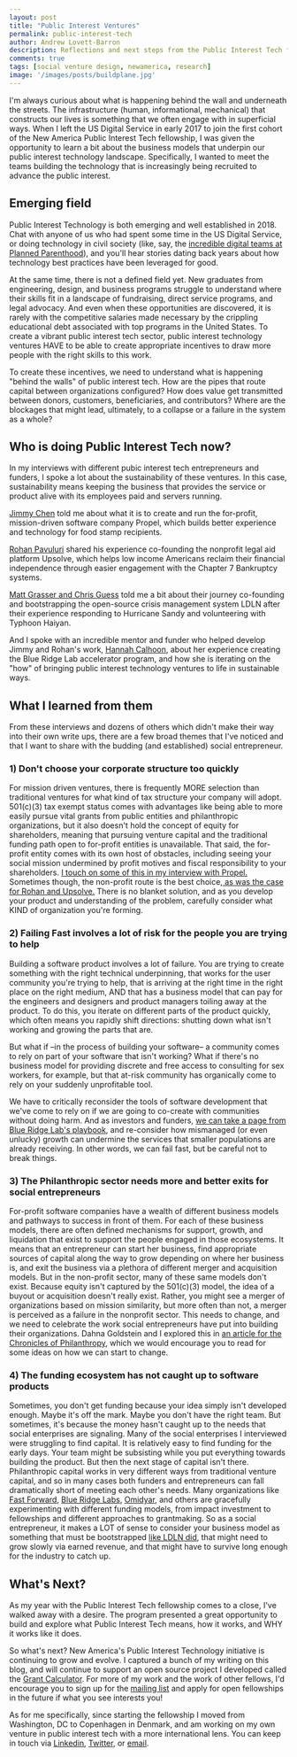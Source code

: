 ```yaml
---
layout: post
title: "Public Interest Ventures"
permalink: public-interest-tech
author: Andrew Lovett-Barron
description: Reflections and next steps from the Public Interest Tech fellowship
comments: true
tags: [social venture design, newamerica, research]
image: '/images/posts/buildplane.jpg'
---
```


I'm always curious about what is happening behind the wall and underneath the streets. The infrastructure (human, informational, mechanical) that constructs our lives is something that we often engage with in superficial ways. When I left the US Digital Service in early 2017 to join the first cohort of the New America Public Interest Tech fellowship, I was given the opportunity to learn a bit about the business models that underpin our public interest technology landscape. Specifically, I wanted to meet the teams building the technology that is increasingly being recruited to advance the public interest. 


## Emerging field

Public Interest Technology is both emerging and well established in 2018. Chat with anyone of us who had spent some time in the US Digital Service, or doing technology in civil society (like, say, the [incredible digital teams at Planned Parenthood](https://www.fastcodesign.com/90138079/people-love-that-its-not-pink-how-planned-parenthood-built-a-period-tracker-for-everyone)), and you'll hear stories dating back years about how technology best practices have been leveraged for good. 

At the same time, there is not a defined field yet. New graduates from engineering, design, and business programs struggle to understand where their skills fit in a landscape of fundraising, direct service programs, and legal advocacy. And even when these opportunities are discovered, it is rarely with the competitive salaries made necessary by the crippling educational debt associated with top programs in the United States. To create a vibrant public interest tech sector, public interest technology ventures HAVE to be able to create appropriate incentives to draw more people with the right skills to this work.

To create these incentives, we need to understand what is happening "behind the walls" of public interest tech. How are the pipes that route capital between organizations configured? How does value get transmitted between donors, customers, beneficiaries, and contributors? Where are the blockages that might lead, ultimately, to a collapse or a failure in the system as a whole?


## Who is doing Public Interest Tech now?

In my interviews with different pubic interest tech entrepreneurs and funders, I spoke a lot about the sustainability of these ventures. In this case, sustainability means keeping the business that provides the service or product alive with its employees paid and servers running.

[Jimmy Chen](https://pit.andrewlb.com/propel) told me about what it is to create and run the for-profit, mission-driven software company Propel, which builds better experience and technology for food stamp recipients. 

[Rohan Pavuluri](https://pit.andrewlb.com/upsolve-complex-coord) shared his experience co-founding the nonprofit legal aid platform Upsolve, which helps low income Americans reclaim their financial independence through easier engagement with the Chapter 7 Bankruptcy systems. 

[Matt Grasser and Chris Guess](https://pit.andrewlb.com/infrastructure-for-good) told me a bit about their journey co-founding and bootstrapping the open-source crisis management system LDLN after their experience responding to Hurricane Sandy and volunteering with Typhoon Haiyan.

And I spoke with an incredible mentor and funder who helped develop Jimmy and Rohan's work, [Hannah Calhoon](https://pit.andrewlb.com/accelerate-social-entrepreneurship), about her experience creating the Blue Ridge Lab accelerator program, and how she is iterating on the "how" of bringing public interest technology ventures to life in sustainable ways.


## What I learned from them

From these interviews and dozens of others which didn't make their way into their own write ups, there are a few broad themes that I've noticed and that I want to share with the budding (and established) social entrepreneur.

### 1) Don't choose your corporate structure too quickly


For mission driven ventures, there is frequently MORE selection than traditional ventures for what kind of tax structure your company will adopt. 501(c)(3) tax exempt status comes with advantages like being able to more easily pursue vital grants from public entities and philanthropic organizations, but it also doesn't hold the concept of equity for shareholders, meaning that pursuing venture capital and the traditional funding path open to for-profit entities is unavailable. That said, the for-profit entity comes with its own host of obstacles, including seeing your social mission undermined by profit motives and fiscal responsibility to your shareholders. [I touch on some of this in my interview with Propel.](https://pit.andrewlb.com/propel) Sometimes though, the non-profit route is the best choice,[ as was the case for Rohan and Upsolve.](https://pit.andrewlb.com/upsolve-complex-coord) There is no blanket solution, and as you develop your product and understanding of the problem, carefully consider what KIND of organization you're forming.

### 2) Failing Fast involves a lot of risk for the people you are trying to help


Building a software product involves a lot of failure. You are trying to create something with the right technical underpinning, that works for the user community you're trying to help, that is arriving at the right time in the right place on the right medium, AND that has a business model that can pay for the engineers and designers and product managers toiling away at the product. To do this, you iterate on different parts of the product quickly, which often means you rapidly shift directions: shutting down what isn't working and growing the parts that are.


But what if –in the process of building your software– a community comes to rely on part of your software that isn't working? What if there's no business model for providing discrete and free access to consulting for sex workers, for example, but that at-risk community has organically come to rely on your suddenly unprofitable tool. 


We have to critically reconsider the tools of software development that we've come to rely on if we are going to co-create with communities without doing harm. And as investors and funders, [we can take a page from Blue Ridge Lab's playbook](https://pit.andrewlb.com/accelerate-social-entrepreneurship), and re-consider how mismanaged (or even unlucky) growth can undermine the services that smaller populations are already receiving. In other words, we can fail fast, but be careful not to break things.

### 3) The Philanthropic sector needs more and better exits for social entrepreneurs


For-profit software companies have a wealth of different business models and pathways to success in front of them. For each of these business models, there are often defined mechanisms for support, growth, and liquidation that exist to support the people engaged in those ecosystems. It means that an entrepreneur can start her business, find appropriate sources of capital along the way to grow depending on where her business is, and exit the business via a plethora of different merger and acquisition models. But in the non-profit sector, many of these same models don't exist. Because equity isn't captured by the 501(c)(3) model, the idea of a buyout or acquisition doesn't really exist. Rather, you might see a merger of organizations based on mission similarity, but more often than not, a merger is perceived as a failure in the nonprofit sector. This needs to change, and we need to celebrate the work social entrepreneurs have put into building their organizations. Dahna Goldstein and I explored this in [an article for the Chronicles of Philanthropy](https://www.philanthropy.com/article/opinion-charitiestheir/242690), which we would encourage you to read for some ideas on how we can start to change.

### 4) The funding ecosystem has not caught up to software products


Sometimes, you don't get funding because your idea simply isn't developed enough. Maybe it's off the mark. Maybe you don't have the right team. But sometimes, it's because the money hasn't caught up to the needs that social enterprises are signaling. Many of the social enterprises I interviewed were struggling to find capital. It is relatively easy to find funding for the early days. Your team might be subsisting while you put everything towards building the product. But then the next stage of capital isn't there. Philanthropic capital works in very different ways from traditional venture capital, and so in many cases both funders and entrepreneurs can fall dramatically short of meeting each other's needs. Many organizations like [Fast Forward](https://www.ffwd.org/), [Blue Ridge Labs](https://labs.robinhood.org/), [Omidyar](https://www.omidyar.com/about/impact-investing), and others are gracefully experimenting with different funding models, from impact investment to fellowships and different approaches to grantmaking. So as a social entrepreneur, it makes a LOT of sense to consider your business model as something that must be bootstrapped [like LDLN did](https://pit.andrewlb.com/infrastructure-for-good), that might need to grow slowly via earned revenue, and that might have to survive long enough for the industry to catch up. 


## What's Next?

As my year with the Public Interest Tech fellowship comes to a close, I've walked away with a desire. The program presented a great opportunity to build and explore what Public Interest Tech means, how it works, and WHY it works like it does.

So what's next? New America's Public Interest Technology initiative is continuing to grow and evolve. I captured a bunch of my writing on this blog, and will continue to support an open source project I developed called the [Grant Calculator](https://pit.andrewlb.com/grant-calculator). For more of my work and the work of other fellows, I'd encourage you to sign up for the [mailing list](https://www.newamerica.org/public-interest-technology/subscribe/?email=null) and apply for open fellowships in the future if what you see interests you! 

As for me specifically, since starting the fellowship I moved from Washington, DC to Copenhagen in Denmark, and am working on my own venture in public interest tech with a more international lens. You can keep in touch via [Linkedin](https://www.linkedin.com/in/andrewlb), [Twitter](https://twitter.com/Readywater), or [email](mailto:alb@andrewlb.com).